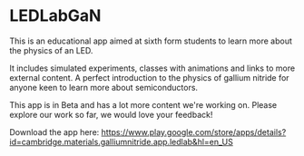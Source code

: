 # LEDLabGaN


This is an educational app aimed at sixth form students to learn more about the physics of an LED.

It includes simulated experiments, classes with animations and links to more external content. A perfect introduction to the physics of gallium nitride for anyone keen to learn more about semiconductors. 

This app is in Beta and has a lot more content we're working on. Please explore our work so far, we would love your feedback!

Download the app here: https://www.play.google.com/store/apps/details?id=cambridge.materials.galliumnitride.app.ledlab&hl=en_US
